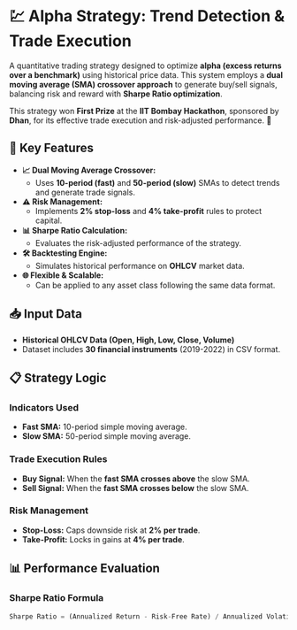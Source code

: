
# 💹 Alpha Strategy: Trend Detection & Trade Execution  

A quantitative trading strategy designed to optimize **alpha (excess returns over a benchmark)** using historical price data. This system employs a **dual moving average (SMA) crossover approach** to generate buy/sell signals, balancing risk and reward with **Sharpe Ratio optimization**.  

This strategy won **First Prize** at the **IIT Bombay Hackathon**, sponsored by **Dhan**, for its effective trade execution and risk-adjusted performance. 🎉  

## 🌟 Key Features  
- **📈 Dual Moving Average Crossover:**  
  - Uses **10-period (fast)** and **50-period (slow)** SMAs to detect trends and generate trade signals.  
- **⚠️ Risk Management:**  
  - Implements **2% stop-loss** and **4% take-profit** rules to protect capital.  
- **📊 Sharpe Ratio Calculation:**  
  - Evaluates the risk-adjusted performance of the strategy.  
- **🛠️ Backtesting Engine:**  
  - Simulates historical performance on **OHLCV** market data.  
- **🌐 Flexible & Scalable:**  
  - Can be applied to any asset class following the same data format.  

## 📥 Input Data  
- **Historical OHLCV Data (Open, High, Low, Close, Volume)**  
- Dataset includes **30 financial instruments** (2019-2022) in CSV format.  

## 📋 Strategy Logic  
### **Indicators Used**  
- **Fast SMA:** 10-period simple moving average.  
- **Slow SMA:** 50-period simple moving average.  

### **Trade Execution Rules**  
- **Buy Signal:** When the **fast SMA crosses above** the slow SMA.  
- **Sell Signal:** When the **fast SMA crosses below** the slow SMA.  

### **Risk Management**  
- **Stop-Loss:** Caps downside risk at **2% per trade**.  
- **Take-Profit:** Locks in gains at **4% per trade**.  

## 📊 Performance Evaluation  
### **Sharpe Ratio Formula**  
```python
Sharpe Ratio = (Annualized Return - Risk-Free Rate) / Annualized Volatility
